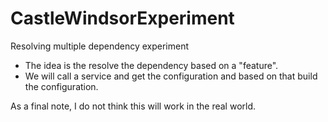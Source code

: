 CastleWindsorExperiment
=======================

Resolving multiple dependency experiment

- The idea is the resolve the dependency based on a "feature". 
- We will call a service and get the configuration and based on that build the configuration.

As a final note, I do not think this will work in the real world.

